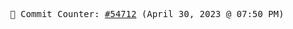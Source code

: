 <p align="center">
    <samp>
        📮 Commit Counter: <a href="https://github.com/Javascript-void0/Javascript-void0/commits/main">#54712</a> (April 30, 2023 @ 07:50 PM)
    </samp>
</p>